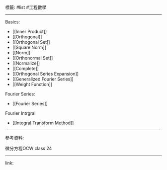 標籤: #list #工程數學 

---

Basics:
- [[Inner Product]]
- [[Orthogonal]]
- [[Orthogonal Set]]
- [[Square Norm]]
- [[Norm]]
- [[Orthonormal Set]]
- [[Normalize]]
- [[Complete]]
- [[Orthogonal Series Expansion]]
- [[Generalized Fourier Series]]
- [[Weight Function]]

Fourier Series:
- [[Fourier Series]]

Fourier Intrgral
- [[Integral Transform Method]]

---

參考資料:

微分方程OCW class 24

---

link:

